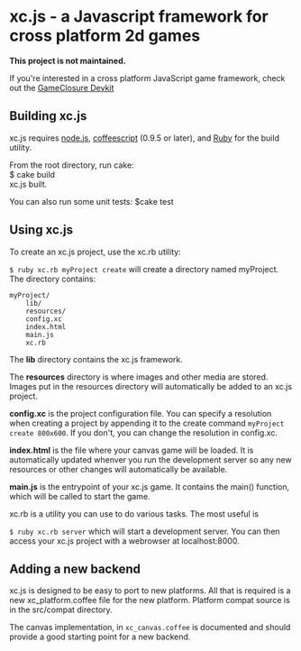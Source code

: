xc.js - a Javascript framework for cross platform 2d games
==========================================================

**This project is not maintained.**  

If you're interested in a cross platform JavaScript game framework, check out the [GameClosure Devkit](http://gihtub.com/gameclosure/devkit)

Building xc.js
--------------
xc.js requires [node.js](http://www.nodejs.org), [coffeescript](http://jashkenas.github.com/coffee-script/) (0.9.5 or later), and [Ruby](http://www.ruby-lang.org/) for the build utility.

From the root directory, run cake:  
	$ cake build  
	xc.js built.

You can also run some unit tests:
	$cake test

Using xc.js
-----------

To create an xc.js project, use the xc.rb utility:  

`$ ruby xc.rb myProject create`
will create a directory named myProject. The directory contains:  

	myProject/  
		lib/  
		resources/  
		config.xc  
		index.html  
		main.js  
		xc.rb  

The **lib** directory contains the xc.js framework.  

The **resources** directory is where images and other media are stored. Images put in the resources directory will automatically be added to an xc.js project.  

**config.xc** is the project configuration file. You can specify a resolution when creating a project by appending it to the create command `myProject create 800x600`. If you don't, you can change the resolution in config.xc.  

**index.html** is the file where your canvas game will be loaded. It is automatically updated whenver you run the development server so any new resources or other changes will automatically be available.

**main.js** is the entrypoint of your xc.js game. It contains the main() function, which will be called to start the game.

xc.rb is a utility you can use to do various tasks. The most useful is

`$ ruby xc.rb server`
which will start a development server. You can then access your xc.js project with a webrowser at localhost:8000.  

Adding a new backend
--------------------
xc.js is designed to be easy to port to new platforms.  All that is required is a new xc_platform.coffee file for the new platform.  Platform compat source is in the src/compat directory.  

The canvas implementation, in `xc_canvas.coffee` is documented and should provide a good starting point for a new backend.   
